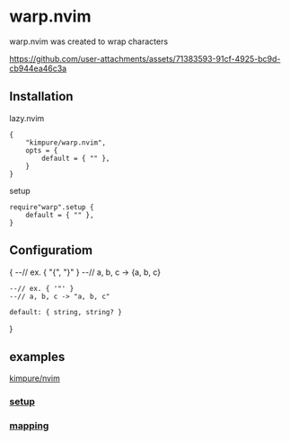 # warp.nvim
warp.nvim was created to wrap characters

https://github.com/user-attachments/assets/71383593-91cf-4925-bc9d-cb944ea46c3a

## Installation
lazy.nvim
```
{
    "kimpure/warp.nvim",
    opts = {
        default = { "" },
    }
}
```

setup
```
require"warp".setup {
    default = { "" },
}
```

## Configuratiom
{
    --// ex. { "{", "}" }
    --// a, b, c -> {a, b, c}
    
    --// ex. { '"' }
    --// a, b, c -> "a, b, c"

    default: { string, string? }
}

## examples
[kimpure/nvim](https://github.com/kimpure/nvim)
### [setup](https://github.com/kimpure/nvim/blob/main/lua/plugins/nvim-warp.lua)
### [mapping](https://github.com/kimpure/nvim/blob/main/lua/config/keymaps/plugins/nvim-warp.lua)

